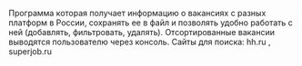 Программа которая получает информацию о вакансиях с разных платформ в России, сохранять ее в файл и позволять удобно работать с ней (добавлять, фильтровать, удалять). Отсортированные вакансии выводятся пользователю через консоль.
Сайты для поиска: hh.ru , superjob.ru
